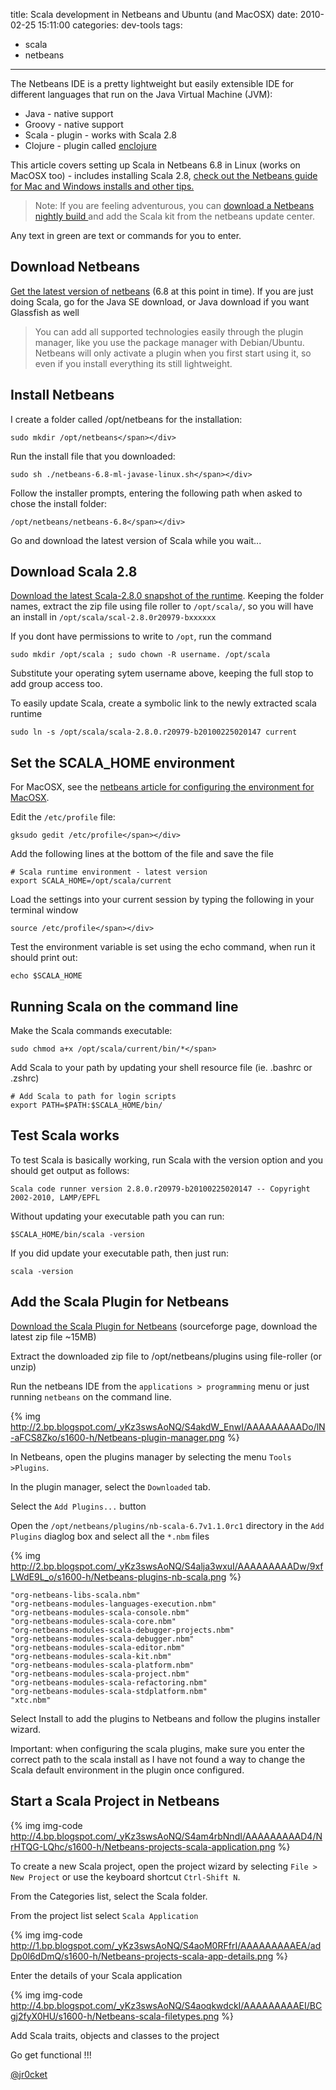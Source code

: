 title: Scala development in Netbeans and Ubuntu (and MacOSX)
date: 2010-02-25 15:11:00
categories: dev-tools
tags: 
- scala
- netbeans 
---

The Netbeans IDE is a pretty lightweight but easily extensible IDE for different languages that run on the Java Virtual Machine (JVM):

*   Java - native support
*   Groovy - native support
*   Scala - plugin - works with Scala 2.8
*   Clojure - plugin called [enclojure](http://www.enclojure.org/)

This article covers setting up Scala in Netbeans 6.8 in Linux (works on MacOSX too) - includes installing Scala 2.8, [check out the Netbeans guide for Mac and Windows installs and other tips.](http://wiki.netbeans.org/Scala68v1)

<!-- more -->

> Note: If you are feeling adventurous, you can [download a Netbeans nightly build ](http://bits.netbeans.org/dev/nightly/latest/) and add the Scala kit from the netbeans update center.

Any text in green are text or commands for you to enter.

## Download Netbeans

[Get the latest version of netbeans](http://netbeans.org/downloads/index.html) (6.8 at this point in time).  If you are just doing Scala, go for the Java SE download, or Java download if you want Glassfish as well

> You can add all supported technologies easily through the plugin manager, like you use the package manager with Debian/Ubuntu.  Netbeans will only activate a plugin when you first start using it, so even if you install everything its still lightweight.

## Install Netbeans

I create a folder called /opt/netbeans for the installation:

    sudo mkdir /opt/netbeans</span></div>

Run the install file that you downloaded:

    sudo sh ./netbeans-6.8-ml-javase-linux.sh</span></div>

Follow the installer prompts, entering the following path when asked to chose the install folder:

    /opt/netbeans/netbeans-6.8</span></div>

Go and download the latest version of Scala while you wait...

## Download Scala 2.8

[Download the latest Scala-2.8.0 snapshot of the runtime](http://www.scala-lang.org/archives/downloads/distrib/files/nightly/distributions/scala-2.8.0.latest.zip).  Keeping the folder names, extract the zip file using file roller to `/opt/scala/`, so you will have an install in `/opt/scala/scal-2.8.0r20979-bxxxxxx` 

If you dont have permissions to write to `/opt`, run the command 

    sudo mkdir /opt/scala ; sudo chown -R username. /opt/scala 
    
Substitute your operating sytem username above, keeping the full stop to add group access too.

To easily update Scala, create a symbolic link to the newly extracted scala runtime

    sudo ln -s /opt/scala/scala-2.8.0.r20979-b20100225020147 current


## Set the SCALA_HOME environment

For MacOSX, see the [netbeans article for configuring the environment for MacOSX](http://wiki.netbeans.org/MacOSXEnvForApp).

Edit the `/etc/profile` file:

    gksudo gedit /etc/profile</span></div>

Add the following lines at the bottom of the file and save the file

    # Scala runtime environment - latest version
    export SCALA_HOME=/opt/scala/current

Load the settings into your current session by typing the following in your terminal window

    source /etc/profile</span></div>

Test the environment variable is set using the echo command, when run it should print out:

    echo $SCALA_HOME

## Running Scala on the command line

Make the Scala commands executable:

    sudo chmod a+x /opt/scala/current/bin/*</span>

Add Scala to your path by updating your shell resource file (ie. .bashrc or .zshrc)

    # Add Scala to path for login scripts
    export PATH=$PATH:$SCALA_HOME/bin/


## Test Scala works

To test Scala is basically working, run Scala with the version option and you should get output as follows:

    Scala code runner version 2.8.0.r20979-b20100225020147 -- Copyright 2002-2010, LAMP/EPFL

Without updating your executable path you can run:

    $SCALA_HOME/bin/scala -version

If you did update your executable path, then just run:

    scala -version


## Add the Scala Plugin for Netbeans

[Download the Scala Plugin for Netbeans](http://sourceforge.net/projects/erlybird/files/nb-scala/6.8v1.1.0rc1/) (sourceforge page, download the latest zip file ~15MB)

Extract the downloaded zip file to /opt/netbeans/plugins using file-roller (or unzip)

Run the netbeans IDE from the `applications > programming` menu or just running `netbeans` on the command line.

{% img http://2.bp.blogspot.com/_yKz3swsAoNQ/S4akdW_EnwI/AAAAAAAAADo/lN-aFCS8Zko/s1600-h/Netbeans-plugin-manager.png %}

In Netbeans, open the plugins manager by selecting the menu `Tools >Plugins`.

In the plugin manager, select the `Downloaded` tab.

Select the `Add Plugins...` button

Open the `/opt/netbeans/plugins/nb-scala-6.7v1.1.0rc1` directory in the `Add Plugins` diaglog box and select all the `*.nbm` files

{% img http://2.bp.blogspot.com/_yKz3swsAoNQ/S4alja3wxuI/AAAAAAAAADw/9xfLWdE9L_o/s1600-h/Netbeans-plugins-nb-scala.png %}

    "org-netbeans-libs-scala.nbm" 
    "org-netbeans-modules-languages-execution.nbm" 
    "org-netbeans-modules-scala-console.nbm" 
    "org-netbeans-modules-scala-core.nbm" 
    "org-netbeans-modules-scala-debugger-projects.nbm" 
    "org-netbeans-modules-scala-debugger.nbm" 
    "org-netbeans-modules-scala-editor.nbm" 
    "org-netbeans-modules-scala-kit.nbm" 
    "org-netbeans-modules-scala-platform.nbm" 
    "org-netbeans-modules-scala-project.nbm" 
    "org-netbeans-modules-scala-refactoring.nbm" 
    "org-netbeans-modules-scala-stdplatform.nbm" 
    "xtc.nbm"

Select Install to add the plugins to Netbeans and follow the plugins installer wizard.


Important: when configuring the scala plugins, make sure you enter the correct path to the scala install as I have not found a way to change the Scala default environment in the plugin once configured.

## Start a Scala Project in Netbeans

{% img img-code http://4.bp.blogspot.com/_yKz3swsAoNQ/S4am4rbNndI/AAAAAAAAAD4/NrHTQG-LQhc/s1600-h/Netbeans-projects-scala-application.png %} 

To create a new Scala project, open the project wizard by selecting `File > New Project` or use the keyboard shortcut `Ctrl-Shift N`.

From the Categories list, select the Scala folder.

From the project list select `Scala Application`

{% img img-code http://1.bp.blogspot.com/_yKz3swsAoNQ/S4aoM0RFfrI/AAAAAAAAAEA/adDp0l6dDmQ/s1600-h/Netbeans-projects-scala-app-details.png %} 

Enter the details of your Scala application

{% img img-code http://4.bp.blogspot.com/_yKz3swsAoNQ/S4aoqkwdckI/AAAAAAAAAEI/BCgj2fyX0HU/s1600-h/Netbeans-scala-filetypes.png %}

Add Scala traits, objects and classes to the project

Go get functional !!!

[@jr0cket](https://twitter.com/jr0cket)
